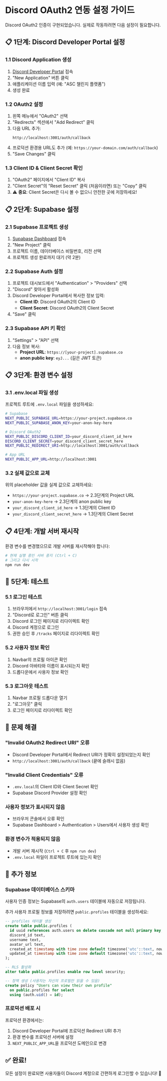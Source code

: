 # Discord OAuth2 연동 설정 가이드

Discord OAuth2 인증이 구현되었습니다. 실제로 작동하려면 다음 설정이 필요합니다.

## 📋 1단계: Discord Developer Portal 설정

### 1.1 Discord Application 생성
1. [Discord Developer Portal](https://discord.com/developers/applications) 접속
2. "New Application" 버튼 클릭
3. 애플리케이션 이름 입력 (예: "ASC 챌린지 플랫폼")
4. 생성 완료

### 1.2 OAuth2 설정
1. 왼쪽 메뉴에서 "OAuth2" 선택
2. "Redirects" 섹션에서 "Add Redirect" 클릭
3. 다음 URL 추가:
   ```
   http://localhost:3001/auth/callback
   ```
4. 프로덕션 환경용 URL도 추가 (예: `https://your-domain.com/auth/callback`)
5. "Save Changes" 클릭

### 1.3 Client ID & Client Secret 확인
1. "OAuth2" 페이지에서 "Client ID" 복사
2. "Client Secret"의 "Reset Secret" 클릭 (처음이라면) 또는 "Copy" 클릭
3. ⚠️ **중요**: Client Secret은 다시 볼 수 없으니 안전한 곳에 저장하세요!

## 📋 2단계: Supabase 설정

### 2.1 Supabase 프로젝트 생성
1. [Supabase Dashboard](https://supabase.com/dashboard) 접속
2. "New Project" 클릭
3. 프로젝트 이름, 데이터베이스 비밀번호, 리전 선택
4. 프로젝트 생성 완료까지 대기 (약 2분)

### 2.2 Supabase Auth 설정
1. 프로젝트 대시보드에서 "Authentication" > "Providers" 선택
2. "Discord" 찾아서 활성화
3. Discord Developer Portal에서 복사한 정보 입력:
   - **Client ID**: Discord OAuth2의 Client ID
   - **Client Secret**: Discord OAuth2의 Client Secret
4. "Save" 클릭

### 2.3 Supabase API 키 확인
1. "Settings" > "API" 선택
2. 다음 정보 복사:
   - **Project URL**: `https://[your-project].supabase.co`
   - **anon public key**: `eyJ...` (길은 JWT 토큰)

## 📋 3단계: 환경 변수 설정

### 3.1 .env.local 파일 생성
프로젝트 루트에 `.env.local` 파일을 생성하세요:

```bash
# Supabase
NEXT_PUBLIC_SUPABASE_URL=https://your-project.supabase.co
NEXT_PUBLIC_SUPABASE_ANON_KEY=your-anon-key-here

# Discord OAuth2
NEXT_PUBLIC_DISCORD_CLIENT_ID=your_discord_client_id_here
DISCORD_CLIENT_SECRET=your_discord_client_secret_here
NEXT_PUBLIC_REDIRECT_URI=http://localhost:3001/auth/callback

# App URL
NEXT_PUBLIC_APP_URL=http://localhost:3001
```

### 3.2 실제 값으로 교체
위의 placeholder 값을 실제 값으로 교체하세요:

- `https://your-project.supabase.co` → 2.3단계의 Project URL
- `your-anon-key-here` → 2.3단계의 anon public key
- `your_discord_client_id_here` → 1.3단계의 Client ID
- `your_discord_client_secret_here` → 1.3단계의 Client Secret

## 📋 4단계: 개발 서버 재시작

환경 변수를 변경했으므로 개발 서버를 재시작해야 합니다:

```bash
# 현재 실행 중인 서버 중지 (Ctrl + C)
# 그리고 다시 시작
npm run dev
```

## 🧪 5단계: 테스트

### 5.1 로그인 테스트
1. 브라우저에서 `http://localhost:3001/login` 접속
2. "Discord로 로그인" 버튼 클릭
3. Discord 로그인 페이지로 리다이렉트 확인
4. Discord 계정으로 로그인
5. 권한 승인 후 `/tracks` 페이지로 리다이렉트 확인

### 5.2 사용자 정보 확인
1. Navbar의 프로필 아이콘 확인
2. Discord 아바타와 이름이 표시되는지 확인
3. 드롭다운에서 사용자 정보 확인

### 5.3 로그아웃 테스트
1. Navbar 프로필 드롭다운 열기
2. "로그아웃" 클릭
3. 로그인 페이지로 리다이렉트 확인

## 🚨 문제 해결

### "Invalid OAuth2 Redirect URI" 오류
- Discord Developer Portal에서 Redirect URI가 정확히 설정되었는지 확인
- `http://localhost:3001/auth/callback` (끝에 슬래시 없음)

### "Invalid Client Credentials" 오류
- `.env.local`의 Client ID와 Client Secret 확인
- Supabase Discord Provider 설정 확인

### 사용자 정보가 표시되지 않음
- 브라우저 콘솔에서 오류 확인
- Supabase Dashboard > Authentication > Users에서 사용자 생성 확인

### 환경 변수가 적용되지 않음
- 개발 서버 재시작 (`Ctrl + C` 후 `npm run dev`)
- `.env.local` 파일이 프로젝트 루트에 있는지 확인

## 📝 추가 정보

### Supabase 데이터베이스 스키마
사용자 인증 정보는 Supabase의 `auth.users` 테이블에 자동으로 저장됩니다.

추가 사용자 프로필 정보를 저장하려면 `public.profiles` 테이블을 생성하세요:

```sql
-- profiles 테이블 생성
create table public.profiles (
  id uuid references auth.users on delete cascade not null primary key,
  discord_id text,
  username text,
  avatar_url text,
  created_at timestamp with time zone default timezone('utc'::text, now()) not null,
  updated_at timestamp with time zone default timezone('utc'::text, now()) not null
);

-- RLS 활성화
alter table public.profiles enable row level security;

-- 정책 생성 (사용자는 자신의 프로필만 읽을 수 있음)
create policy "Users can view their own profile"
  on public.profiles for select
  using (auth.uid() = id);
```

### 프로덕션 배포 시
프로덕션 환경에서는:
1. Discord Developer Portal에 프로덕션 Redirect URI 추가
2. 환경 변수를 프로덕션 서버에 설정
3. `NEXT_PUBLIC_APP_URL`을 프로덕션 도메인으로 변경

## ✅ 완료!

모든 설정이 완료되면 사용자들이 Discord 계정으로 간편하게 로그인할 수 있습니다! 🎉

